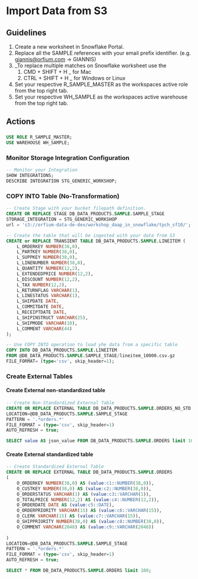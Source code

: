 # Import Data from S3

## Guidelines
1. Create a new worksheet in Snowflake Portal.
2. Replace all the SAMPLE references with your email prefix identifier. (e.g. giannis@orfium.com -> GIANNIS)
3. _To replace multiple matches on Snowflake worksheet use the 
   1. CMD + SHIFT + H _ for Mac 
   2. CTRL + SHIFT + H _ for Windows or Linux
4. Set your respective R_SAMPLE_MASTER as the workspaces active role from the top right tab.
5. Set your respective WH_SAMPLE as the workspaces active warehouse from the top right tab.
## Actions
### 
```sql
USE ROLE R_SAMPLE_MASTER;
USE WAREHOUSE WH_SAMPLE;
```

### Monitor Storage Integration Configuration
```sql
-- Monitor your Integration
SHOW INTEGRATIONS;
DESCRIBE INTEGRATION STG_GENERIC_WORKSHOP;
```

### COPY INTO Table (No-Transformation)
```sql
-- Create Stage with your bucket filepath definition.
CREATE OR REPLACE STAGE DB_DATA_PRODUCTS.SAMPLE.SAMPLE_STAGE
STORAGE_INTEGRATION = STG_GENERIC_WORKSHOP
url = 's3://orfium-data-de-dev/workshop_daap_in_snowflake/tpch_sf10/';

-- Create the table that will be ingested with your data from S3
CREATE or REPLACE TRANSIENT TABLE DB_DATA_PRODUCTS.SAMPLE.LINEITEM (
	L_ORDERKEY NUMBER(38,0),
	L_PARTKEY NUMBER(38,0),
	L_SUPPKEY NUMBER(38,0),
	L_LINENUMBER NUMBER(38,0),
	L_QUANTITY NUMBER(12,2),
	L_EXTENDEDPRICE NUMBER(12,2),
	L_DISCOUNT NUMBER(12,2),
	L_TAX NUMBER(12,2),
	L_RETURNFLAG VARCHAR(1),
	L_LINESTATUS VARCHAR(1),
	L_SHIPDATE DATE,
	L_COMMITDATE DATE,
	L_RECEIPTDATE DATE,
	L_SHIPINSTRUCT VARCHAR(25),
	L_SHIPMODE VARCHAR(10),
	L_COMMENT VARCHAR(44)
);

-- Use COPY INTO operation to load yhe data from a specific table 
COPY INTO DB_DATA_PRODUCTS.SAMPLE.LINEITEM
FROM @DB_DATA_PRODUCTS.SAMPLE.SAMPLE_STAGE/lineitem_10000.csv.gz
FILE_FORMAT= (type='csv', skip_header=1);
```

### Create External Tables
#### Create External non-standardized table
```sql
-- Create Non-Standardized External Table
CREATE OR REPLACE EXTERNAL TABLE DB_DATA_PRODUCTS.SAMPLE.ORDERS_NO_STD
LOCATION=@DB_DATA_PRODUCTS.SAMPLE.SAMPLE_STAGE
PATTERN = '.*orders.*'
FILE_FORMAT = (type='csv', skip_header=1)
AUTO_REFRESH = true;

SELECT value AS json_value FROM DB_DATA_PRODUCTS.SAMPLE.ORDERS limit 100;
```

#### Create External standardized table
```sql
-- Create Standardized External Table
CREATE OR REPLACE EXTERNAL TABLE DB_DATA_PRODUCTS.SAMPLE.ORDERS
(
    O_ORDERKEY NUMBER(38,0) AS (value:c1::NUMBER(38,0)),
    O_CUSTKEY NUMBER(38,0) AS (value:c2::NUMBER(38,0)),
    O_ORDERSTATUS VARCHAR(1) AS (value:c3::VARCHAR(1)),
    O_TOTALPRICE NUMBER(12,2) AS (value:c4::NUMBER(12,2)),
    O_ORDERDATE DATE AS (value:c5::DATE),
    O_ORDERPRIORITY VARCHAR(15) AS (value:c6::VARCHAR(15)),
    O_CLERK VARCHAR(15) AS (value:c7::VARCHAR(15)),
    O_SHIPPRIORITY NUMBER(38,0) AS (value:c8::NUMBER(38,0)),
    O_COMMENT VARCHAR(2048) AS (value:c9::VARCHAR(2048))
   
)
LOCATION=@DB_DATA_PRODUCTS.SAMPLE.SAMPLE_STAGE
PATTERN = '.*orders.*'
FILE_FORMAT = (type='csv', skip_header=1)
AUTO_REFRESH = true;

SELECT * FROM DB_DATA_PRODUCTS.SAMPLE.ORDERS limit 100;

```
